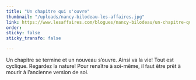 ```yaml
---
title: "Un chapitre qui s'ouvre"
thumbnail: "/uploads/nancy-bilodeau-les-affaires.jpg"
link: https://www.lesaffaires.com/blogues/nancy-bilodeau/un-chapitre-qui-s-ouvre/644145
order: 
sticky: false
sticky_transfo: false

---
```

Un chapitre se termine et un nouveau s’ouvre. Ainsi va la vie! Tout est cyclique. Regardez la nature! Pour renaître à soi-même, il faut être prêt à mourir à l’ancienne version de soi.